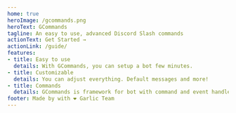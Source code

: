 ```yaml
---
home: true
heroImage: /gcommands.png
heroText: GCommands
tagline: An easy to use, advanced Discord Slash commands
actionText: Get Started →
actionLink: /guide/
features:
- title: Easy to use
  details: With GCommands, you can setup a bot few minutes.
- title: Customizable
  details: You can adjust everything. Default messages and more!
- title: Commands
  details: GCommands is framework for bot with command and event handler.
footer: Made by with ❤️ Garlic Team
---
```

